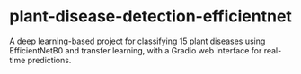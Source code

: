 # plant-disease-detection-efficientnet
A deep learning-based project for classifying 15 plant diseases using EfficientNetB0 and transfer learning, with a Gradio web interface for real-time predictions.
